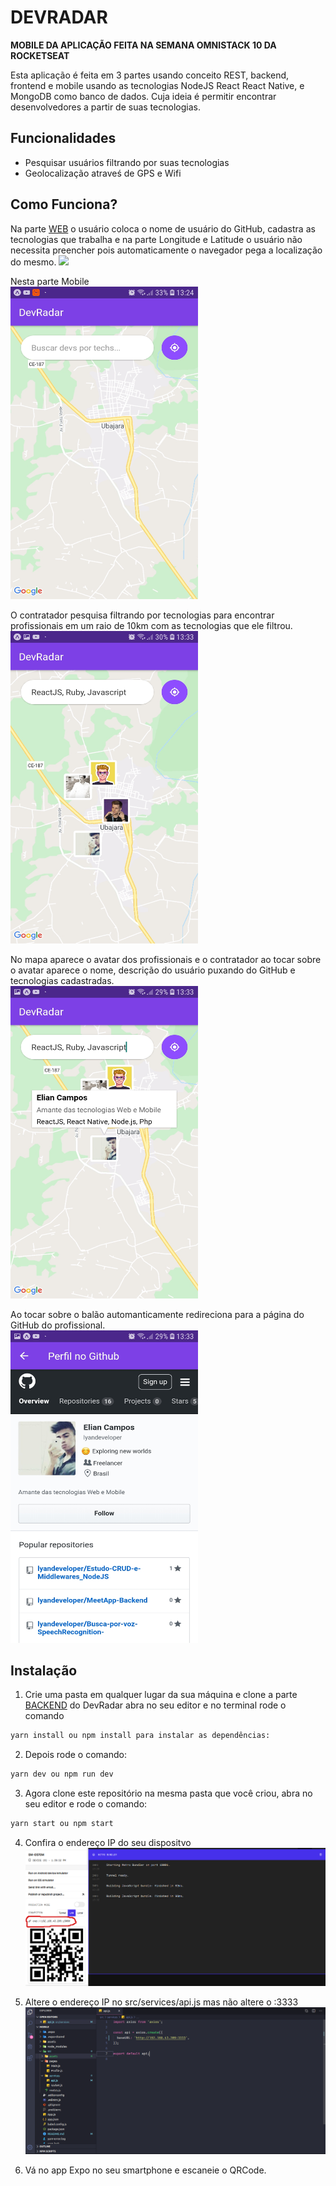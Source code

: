 # DEVRADAR

**MOBILE DA APLICAÇÃO FEITA NA SEMANA OMNISTACK 10 DA ROCKETSEAT** </br>

Esta aplicação é feita em 3 partes usando conceito REST, backend, frontend e mobile usando as tecnologias NodeJS React React Native, e MongoDB como banco de dados.
Cuja ideia é permitir encontrar desenvolvedores a partir de suas tecnologias.

## Funcionalidades

- Pesquisar usuários filtrando por suas tecnologias
- Geolocalização atraveś de GPS e Wifi

## Como Funciona?

Na parte [WEB](https://github.com/lyandeveloper/DevRadar-frontend) o usuário coloca o nome de usuário do GitHub, cadastra as tecnologias que trabalha e na parte Longitude e Latitude o usuário não necessita preencher pois automaticamente o navegador pega a localização do mesmo.
![](src/assets/devradar.png)

Nesta parte Mobile <br/>
<img src="src/assets/print01.jpg" width="300" height="500"/>

O contratador pesquisa filtrando por tecnologias para encontrar profissionais em um raio de 10km com as tecnologias que ele filtrou. <br/>
<img src="src/assets/print02.jpg" width="300" height="500"/>

No mapa aparece o avatar dos profissionais e o contratador ao tocar sobre o avatar aparece o nome, descrição do usuário puxando do GitHub e tecnologias cadastradas. <br/>
<img src="src/assets/print03.jpg" width="300" height="500"/>

Ao tocar sobre o balão automanticamente redireciona para a página do GitHub do profissional. <br/>
<img src="src/assets/print04.jpg" width="300" height="500"/>

## Instalação

1. Crie uma pasta em qualquer lugar da sua máquina e clone a parte [BACKEND](https://github.com/lyandeveloper/DevRadar-Backend) do DevRadar abra no seu editor e no terminal rode o comando

```sh
yarn install ou npm install para instalar as dependências:
```

2. Depois rode o comando:

```sh
yarn dev ou npm run dev
```

3. Agora clone este repositório na mesma pasta que você criou, abra no seu editor e rode o comando:

```sh
yarn start ou npm start
```

4. Confira o endereço IP do seu dispositvo <br/>
   ![](src/assets/print05.png)

5) Altere o endereço IP no src/services/api.js mas não altere o :3333 <br/>
   ![](src/assets/api.png)

6) Vá no app Expo no seu smartphone e escaneie o QRCode.
